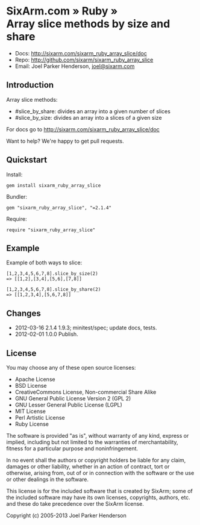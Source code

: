 # SixArm.com » Ruby » <br> Array slice methods by size and share

* Docs: <http://sixarm.com/sixarm_ruby_array_slice/doc>
* Repo: <http://github.com/sixarm/sixarm_ruby_array_slice>
* Email: Joel Parker Henderson, <joel@sixarm.com>


## Introduction

Array slice methods:

* #slice_by_share: divides an array into a given number of slices
* #slice_by_size: divides an array into a slices of a given size

For docs go to <http://sixarm.com/sixarm_ruby_array_slice/doc>

Want to help? We're happy to get pull requests.


## Quickstart

Install:

    gem install sixarm_ruby_array_slice

Bundler:

    gem "sixarm_ruby_array_slice", "=2.1.4"

Require:

    require "sixarm_ruby_array_slice"


## Example

Example of both ways to slice:

    [1,2,3,4,5,6,7,8].slice_by_size(2) 
    => [[1,2],[3,4],[5,6],[7,8]]

    [1,2,3,4,5,6,7,8].slice_by_share(2) 
    => [[1,2,3,4],[5,6,7,8]] 


## Changes

* 2012-03-16 2.1.4 1.9.3; minitest/spec; update docs, tests.
* 2012-02-01 1.0.0 Publish.


## License

You may choose any of these open source licenses:

  * Apache License
  * BSD License
  * CreativeCommons License, Non-commercial Share Alike
  * GNU General Public License Version 2 (GPL 2)
  * GNU Lesser General Public License (LGPL)
  * MIT License
  * Perl Artistic License
  * Ruby License

The software is provided "as is", without warranty of any kind, 
express or implied, including but not limited to the warranties of 
merchantability, fitness for a particular purpose and noninfringement. 

In no event shall the authors or copyright holders be liable for any 
claim, damages or other liability, whether in an action of contract, 
tort or otherwise, arising from, out of or in connection with the 
software or the use or other dealings in the software.

This license is for the included software that is created by SixArm;
some of the included software may have its own licenses, copyrights, 
authors, etc. and these do take precedence over the SixArm license.

Copyright (c) 2005-2013 Joel Parker Henderson
